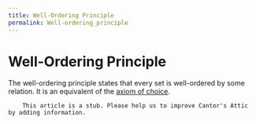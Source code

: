```yaml
---
title: Well-Ordering Principle
permalink: Well-ordering_principle
---
```

# Well-Ordering Principle











  
The well-ordering principle states that every set is well-ordered by
some relation. It is an equivalent of the [axiom of
choice](/Axiom_of_choice "Axiom of choice").

  

        This article is a stub. Please help us to improve Cantor's Attic by adding information.


